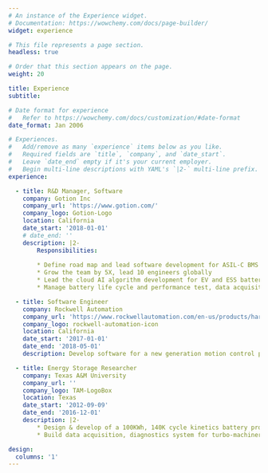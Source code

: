 ```yaml
---
# An instance of the Experience widget.
# Documentation: https://wowchemy.com/docs/page-builder/
widget: experience

# This file represents a page section.
headless: true

# Order that this section appears on the page.
weight: 20

title: Experience
subtitle:

# Date format for experience
#   Refer to https://wowchemy.com/docs/customization/#date-format
date_format: Jan 2006

# Experiences.
#   Add/remove as many `experience` items below as you like.
#   Required fields are `title`, `company`, and `date_start`.
#   Leave `date_end` empty if it's your current employer.
#   Begin multi-line descriptions with YAML's `|2-` multi-line prefix.
experience:

  - title: R&D Manager, Software
    company: Gotion Inc
    company_url: 'https://www.gotion.com/'
    company_logo: Gotion-Logo
    location: California
    date_start: '2018-01-01'
    # date_end: ''
    description: |2-
        Responsibilities:
        
        * Define road map and lead software development for ASIL-C BMS
        * Grow the team by 5X, lead 10 engineers globally
        * Lead the cloud AI algorithm development for EV and ESS battery
        * Manage battery life cycle and performance test, data acquisition

  - title: Software Engineer
    company: Rockwell Automation
    company_url: 'https://www.rockwellautomation.com/en-us/products/hardware/allen-bradley/motion-control.html'
    company_logo: rockwell-automation-icon
    location: California
    date_start: '2017-01-01'
    date_end: '2018-05-01'
    description: Develop software for a new generation motion control product

  - title: Energy Storage Researcher
    company: Texas A&M University
    company_url: ''
    company_logo: TAM-LogoBox
    location: Texas
    date_start: '2012-09-09'
    date_end: '2016-12-01'
    description: |2-
        * Design & develop of a 100KWh, 140K cycle kinetics battery prototype. One of the largest in the world. Project received over $1M fund
        * Build data acquisition, diagnostics system for turbo-machineries

design:
  columns: '1'
---
```


